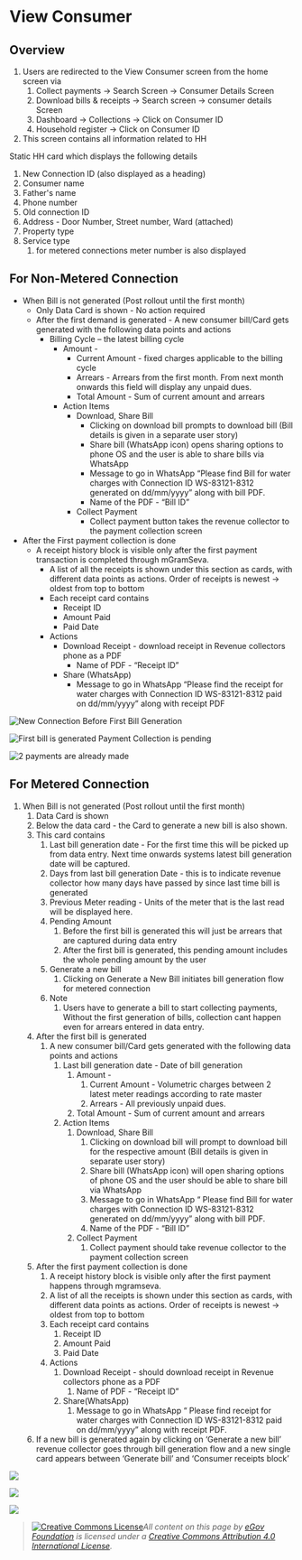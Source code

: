 # View Consumer

## Overview

1. Users are redirected to the View Consumer screen from the home screen via
   1. Collect payments → Search Screen → Consumer Details Screen
   2. Download bills & receipts → Search screen → consumer details Screen
   3. Dashboard → Collections → Click on Consumer ID
   4. Household register → Click on Consumer ID
2. This screen contains all information related to HH

Static HH card which displays the following details

1. New Connection ID (also displayed as a heading)
2. Consumer name
3. Father's name
4. Phone number
5. Old connection ID
6. Address - Door Number, Street number, Ward (attached)
7. Property type
8. Service type
   1. for metered connections meter number is also displayed

## **For Non-Metered Connection**

* When Bill is not generated (Post rollout until the first month)
  * Only Data Card is shown - No action required  &#x20;
  * After the first demand is generated - A new consumer bill/Card gets generated with the following data points and actions
    * &#x20;Billing Cycle – the latest billing cycle
      * Amount -&#x20;
        * Current Amount - fixed charges applicable to the billing cycle
        * Arrears - Arrears from the first month. From next month onwards this field will display any unpaid dues.
        * Total Amount - Sum of current amount and arrears
      * Action Items
        * Download, Share Bill
          * Clicking on download bill prompts to download bill (Bill details is given in a separate user story)
          * Share bill (WhatsApp icon) opens sharing options to phone OS and the user is able to share bills via WhatsApp
          * Message to go in WhatsApp “Please find Bill for water charges with Connection ID WS-83121-8312 generated on dd/mm/yyyy” along with bill PDF.
          * Name of the PDF - “Bill ID”
        * Collect Payment
          * Collect payment button takes the revenue collector to the payment collection screen
* After the First payment collection is done
  * A receipt history block is visible only after the first payment transaction is completed through mGramSeva.
    * A list of all the receipts is shown under this section as cards, with different data points as actions. Order of receipts is newest → oldest from top to bottom
    * Each receipt card contains
      * Receipt ID
      * Amount Paid
      * Paid Date
    * Actions
      * Download Receipt - download receipt in Revenue collectors phone as a PDF
        * Name of PDF - “Receipt ID”
      * Share (WhatsApp)
        * Message to go in WhatsApp “Please find the receipt for water charges with Connection ID WS-83121-8312 paid on dd/mm/yyyy” along with receipt PDF



![New Connection Before First Bill Generation](<../../../.gitbook/assets/image (49).png>)

![First bill is generated   Payment Collection is pending](<../../../.gitbook/assets/image (43).png>)

![2 payments are already made](<../../../.gitbook/assets/image (40).png>)

## **For Metered Connection**

1. &#x20;When Bill is not generated (Post rollout until the first month)
   1. Data Card is shown
   2. Below the data card - the Card to generate a new bill is also shown.
   3. This card contains
      1. Last bill generation date - For the first time this will be picked up from data entry. Next time onwards systems latest bill generation date will be captured.
      2. Days from last bill generation Date - this is to indicate revenue collector how many days have passed by since last time bill is generated
      3. Previous Meter reading - Units of the meter that is the last read will be displayed here.
      4. Pending Amount
         1. Before the first bill is generated this will just be arrears that are captured during data entry
         2. After the first bill is generated, this pending amount includes the whole pending amount by the user
      5. Generate a new bill
         1. Clicking on Generate a New Bill initiates bill generation flow for metered connection
      6. Note
         1. Users have to generate a bill to start collecting payments, Without the first generation of bills, collection cant happen even for arrears entered in data entry.
   4. After the first bill is generated
      1. A new consumer bill/Card gets generated with the following data points and actions
         1. Last bill generation date - Date of bill generation
            1. Amount -
               1. Current Amount - Volumetric charges between 2 latest meter readings according to rate master
               2. Arrears - All previously unpaid dues.
            2. Total Amount - Sum of current amount and arrears
         2. Action Items
            1. Download, Share Bill
               1. Clicking on download bill will prompt to download bill for the respective amount (Bill details is given in separate user story)
               2. Share bill (WhatsApp icon) will open sharing options of phone OS and the user should be able to share bill via WhatsApp
               3. Message to go in WhatsApp “ Please find Bill for water charges with Connection ID WS-83121-8312 generated on dd/mm/yyyy” along with bill PDF.
               4. Name of the PDF - “Bill ID”
            2. Collect Payment
               1. Collect payment should take revenue collector to the payment collection screen
   5. After the first payment collection is done
      1. A receipt history block is visible only after the first payment happens through mgramseva.
      2. A list of all the receipts is shown under this section as cards, with different data points as actions. Order of receipts is newest → oldest from top to bottom
      3. Each receipt card contains
         1. Receipt ID
         2. Amount Paid
         3. Paid Date
      4. Actions
         1. Download Receipt - should download receipt in Revenue collectors phone as a PDF
            1. Name of PDF - “Receipt ID”
         2. Share(WhatsApp)
            1. Message to go in WhatsApp “ Please find receipt for water charges with Connection ID WS-83121-8312 paid on dd/mm/yyyy” along with receipt PDF.
   6. If a new bill is generated again by clicking on ‘Generate a new bill’ revenue collector goes through bill generation flow and a new single card appears between ‘Generate bill’ and ‘Consumer receipts block’

![](<../../../.gitbook/assets/image (5) (1).png>)

![](<../../../.gitbook/assets/image (36).png>)

![](<../../../.gitbook/assets/image (23).png>)

> [![Creative Commons License](https://i.creativecommons.org/l/by/4.0/80x15.png)_​_](http://creativecommons.org/licenses/by/4.0/)_All content on this page by_ [_eGov Foundation_](https://egov.org.in/) _is licensed under a_ [_Creative Commons Attribution 4.0 International License_](http://creativecommons.org/licenses/by/4.0/)_._
